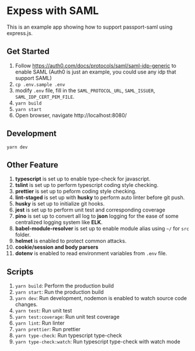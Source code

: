 # Expess with SAML

This is an example app showing how to support passport-saml using express.js.

## Get Started

1. Follow https://auth0.com/docs/protocols/saml/saml-idp-generic to enable SAML (Auth0 is just an example, you could use any idp that support SAML)
2. `cp .env.sample .env`
3. modify `.env` file, fill in the `SAML_PROTOCOL_URL`, `SAML_ISSUER`, `SAML_IDP_CERT_PEM_FILE`.
4. `yarn build`
5. `yarn start`
6. Open browser, navigate http://localhost:8080/

## Development

`yarn dev`

## Other Feature

1. **typescript** is set up to enable type-check for javascript.
2. **tslint** is set up to perform typescript coding style checking.
3. **prettier** is set up to peform coding style checking.
4. **lint-staged** is set up with **husky** to perform auto linter before git push.
5. **husky** is set up to initialize git hooks.
6. **jest** is set up to perform unit test and corresponding coverage
7. **pino** is set up to convert all log to **json** logging for the ease of some centralized logging system like **ELK**.
8. **babel-module-resolver** is set up to enable module alias using `~/` for `src` folder.
9. **helmet** is enabled to protect common attacks.
10. **cookie/session and body parsers**
11. **dotenv** is enabled to read environment variables from `.env` file.

## Scripts

1. `yarn build`: Perform the production build
2. `yarn start`: Run the production build
3. `yarn dev`: Run development, nodemon is enabled to watch source code changes.
4. `yarn test`: Run unit test
5. `yarn test:coverage`: Run unit test coverage
6. `yarn lint`: Run linter
7. `yarn prettier`: Run prettier
8. `yarn type-check`: Run typescript type-check
9. `yarn type-check:watch`: Run typescript type-check with watch mode
